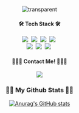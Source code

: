 <div align=center>
  
![transparent](https://capsule-render.vercel.app/api?type=transparent&fontColor=2A6379&text=JeongIN&height=150&fontSize=60&desc=Only%20Use%20Text&descAlignY=75&descAlign=60)
<h4>🛠 Tech Stack 🛠</h4>
<p>
  <img src="https://img.shields.io/badge/Java-007396?style=flat-square&logo=Java&logoColor=white"/></a>&nbsp
  <img src="https://img.shields.io/badge/Python-3766AB?style=flat-square&logo=Python&logoColor=white"/></a>&nbsp
  <img src="https://img.shields.io/badge/Kotlin-0095D5?style=flat-square&logo=kotlin&logoColor=white"/></a>&nbsp
  <img src="https://img.shields.io/badge/C-A8B9CC?style=flat-square&logo=C&logoColor=white"/></a>&nbsp
  <br>
  <img src="https://img.shields.io/badge/SpringBoot-6DB33F?style=flat-square&logo=Spring&logoColor=white"/></a>&nbsp
  <img src="https://img.shields.io/badge/Android-3DDC84?style=flat-square&logo=android&logoColor=white"/></a>&nbsp
  <img src="https://img.shields.io/badge/Mysql-E6B91E?style=flat-square&logo=MySql&logoColor=white"/></a>&nbsp
</p>

<!--
![Top Langs](https://github-readme-stats.vercel.app/api/top-langs/?username=JeoungIN\&layout=compact)
-->

<!--
![Top Langs](https://github-readme-stats.vercel.app/api/top-langs/?username=JeongIN)
-->

<h4>  💁🏻‍♀️ Contact Me! 👩🏻‍💻 </h4>
<img src="https://img.shields.io/badge/Instagram-E4405F?style=for-the-badge&logo=Instagram&logoColor=white">

<h3 align="center">👩‍💻 My Github Stats 👩‍💻</h3>
<div align="center">
  
[![Anurag's GitHub stats](https://github-readme-stats.vercel.app/api?username=hyeinisfree&hide_title=true&show_icons=true&include_all_commits=true&disable_animations=true&theme=vue)](https://github.com/anuraghazra/github-readme-stats)
</div>

<!--
**JeoungIN/JeoungIN** is a ✨ _special_ ✨ repository because its `README.md` (this file) appears on your GitHub profile.

Here are some ideas to get you started:

- 🔭 I’m currently working on ...
- 🌱 I’m currently learning ...
- 👯 I’m looking to collaborate on ...
- 🤔 I’m looking for help with ...
- 💬 Ask me about ...
- 📫 How to reach me: ...
- 😄 Pronouns: ...
- ⚡ Fun fact: ...
-->
</div>
